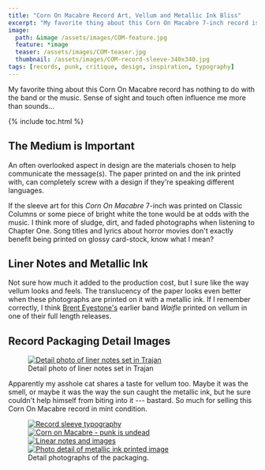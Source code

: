 ```yaml
---
title: "Corn On Macabre Record Art, Vellum and Metallic Ink Bliss"
excerpt: "My favorite thing about this Corn On Macabre 7-inch record is the use of vellum and metallic inks in the sleeve."
image: 
  path: &image /assets/images/COM-feature.jpg
  feature: *image
  teaser: /assets/images/COM-teaser.jpg
  thumbnail: /assets/images/COM-record-sleeve-340x340.jpg
tags: [records, punk, critique, design, inspiration, typography]
---
```


My favorite thing about this Corn On Macabre record has nothing to do with the band or the music. Sense of sight and touch often influence me more than sounds...

{% include toc.html %}

## The Medium is Important

An often overlooked aspect in design are the materials chosen to help communicate the message(s). The paper printed on and the ink printed with, can completely screw with a design if they're speaking different languages.

If the sleeve art for this *Corn On Macabre* 7-inch was printed on Classic Columns or some piece of bright white the tone would be at odds with the music. I think more of sludge, dirt, and faded photographs when listening to Chapter One. Song titles and lyrics about horror movies don't exactly benefit being printed on glossy card-stock, know what I mean?

## Liner Notes and Metallic Ink

Not sure how much it added to the production cost, but I sure like the way vellum looks and feels. The translucency of the paper looks even better when these photographs are printed on it with a metallic ink. If I remember correctly, I think [Brent Eyestone's](http://www.discogs.com/artist/Brent+Eyestone) earlier band *Waifle* printed on vellum in one of their full length releases.

## Record Packaging Detail Images

<figure>
	<a href="{{ site.url }}/assets/images/COM-metallic-ink-trajan.jpg" class="fancybox" rel="gallery" title="Everyone's favorite movie poster typeface, Trajan."><img src="{{ site.url }}/assets/images/COM-metallic-ink-trajan-620x197.jpg" alt="Detail photo of liner notes set in Trajan" /></a>
	<figcaption>Detail photo of liner notes set in Trajan</figcaption>
</figure>

Apparently my asshole cat shares a taste for vellum too. Maybe it was the smell, or maybe it was the way the sun caught the metallic ink, but he sure couldn't help himself from biting into it --- bastard. So much for selling this Corn On Macabre record in mint condition.

<figure class="half">
	<a href="{{ site.url }}/assets/images/COM-record-sleeve-typography.jpg"><img src="{{ site.url }}/assets/images/COM-record-sleeve-typography-300.jpg" alt="Record sleeve typography" /></a>
	<a href="{{ site.url }}/assets/images/COM-punk-is-undead.jpg"><img src="{{ site.url }}/assets/images/COM-punk-is-undead-300.jpg" alt="Corn on Macabre - punk is undead" /></a>
	<a href="{{ site.url }}/assets/images/COM-record-sleeve.jpg"><img src="{{ site.url }}/assets/images/COM-record-sleeve-300.jpg" alt="Linear notes and images" /></a>
    <a href="{{ site.url }}/assets/images/COM-metallic-ink-image.jpg"><img src="{{ site.url }}/assets/images/COM-metallic-ink-image-300.jpg" alt="Photo detail of metallic ink printed image" /></a>
	<figcaption>Detail photographs of the packaging.</figcaption>
</figure>
